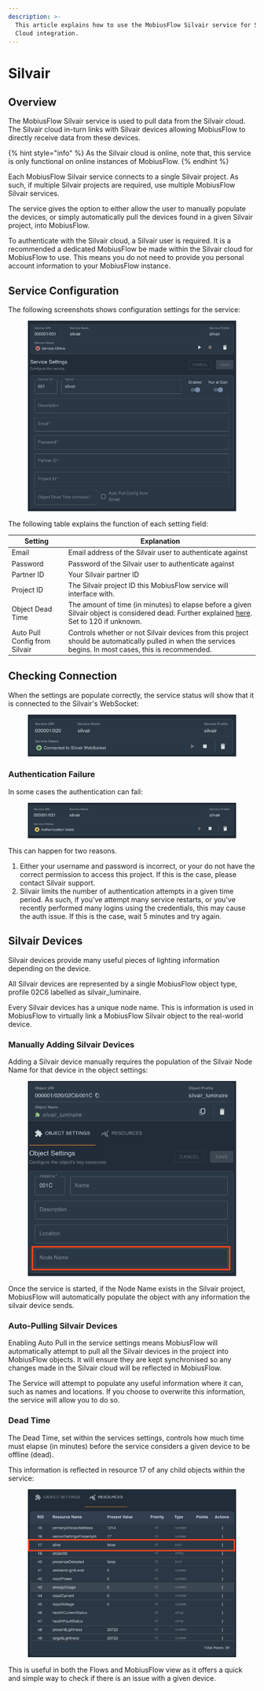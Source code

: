 ```yaml
---
description: >-
  This article explains how to use the MobiusFlow Silvair service for Silvair
  Cloud integration.
---
```


# Silvair

## Overview

The MobiusFlow Silvair service is used to pull data from the Silvair cloud. The Silvair cloud in-turn links with Silvair devices allowing MobiusFlow to directly receive data from these devices.

{% hint style="info" %}
As the Silvair cloud is online, note that, this service is only functional on online instances of MobiusFlow.
{% endhint %}

Each MobiusFlow Silvair service connects to a single Silvair project. As such, if multiple Silvair projects are required, use multiple MobiusFlow Silvair services.

The service gives the option to either allow the user to manually populate the devices, or simply automatically pull the devices found in a given Silvair project, into MobiusFlow.

To authenticate with the Silvair cloud, a Silvair user is required. It is a recommended a dedicated MobiusFlow be made within the Silvair cloud for MobiusFlow to use. This means you do not need to provide you personal account information to your MobiusFlow instance.

## Service Configuration

The following screenshots shows configuration settings for the service:

<figure><img src="../../.gitbook/assets/image.png" alt=""><figcaption></figcaption></figure>

The following table explains the function of each setting field:

| Setting                       | Explanation                                                                                                                                                        |
| ----------------------------- | ------------------------------------------------------------------------------------------------------------------------------------------------------------------ |
| Email                         | Email address of the Silvair user to authenticate against                                                                                                          |
| Password                      | Password of the Silvair user to authenticate against                                                                                                               |
| Partner ID                    | Your Silvair partner ID                                                                                                                                            |
| Project ID                    | The Silvair project ID this MobiusFlow service will interface with.                                                                                                |
| Object Dead Time              | The amount of time (in minutes) to elapse before a given Silvair object is considered dead. Further explained [here](silvair.md#dead-time). Set to 120 if unknown. |
| Auto Pull Config from Silvair | Controls whether or not Silvair devices from this project should be automatically pulled in when the services begins. In most cases, this is recommended.          |

## Checking Connection

When the settings are populate correctly, the service status will show that it is connected to the Silvair's WebSocket:

<figure><img src="../../.gitbook/assets/image (1).png" alt=""><figcaption></figcaption></figure>

### Authentication Failure

In some cases the authentication can fail:

<figure><img src="../../.gitbook/assets/image (2).png" alt=""><figcaption></figcaption></figure>

This can happen for two reasons.&#x20;

1. Either your username and password is incorrect, or your do not have the correct permission to access this project. If this is the case, please contact Silvair support.
2. Silvair limits the number of authentication attempts in a given time period. As such, if you've attempt many service restarts, or you've recently performed many logins using the credentials, this may cause the auth issue. If this is the case, wait 5 minutes and try again.

## Silvair Devices

Silvair devices provide many useful pieces of lighting information depending on the device.&#x20;

All Silvair devices are represented by a single MobiusFlow object type, profile 02C6 labelled as silvair\_luminaire.

Every Silvair devices has a unique node name. This is information is used in MobiusFlow to virtually link a MobiusFlow Silvair object to the real-world device.

### Manually Adding Silvair Devices

Adding a Silvair device manually requires the population of the Silvair Node Name for that device in the object settings:

<figure><img src="../../.gitbook/assets/image (3).png" alt=""><figcaption></figcaption></figure>

Once the service is started, if the Node Name exists in the Silvair project, MobiusFlow will automatically populate the object with any information the silvair device sends.

### Auto-Pulling Silvair Devices

Enabling Auto Pull in the service settings means MobiusFlow will automatically attempt to pull all the Silvair devices in the project into MobiusFlow objects. It will ensure they are kept synchronised so any changes made in the Silvair cloud will be reflected in MobiusFlow.

The Service will attempt to populate any useful information where it can, such as names and locations. If you choose to overwrite this information, the service will allow you to do so.

### Dead Time

The Dead Time, set within the services settings, controls how much time must elapse (in minutes) before the service considers a given device to be offline (dead).

This information is reflected in resource 17 of any child objects within the service:

<figure><img src="../../.gitbook/assets/image (4).png" alt=""><figcaption></figcaption></figure>

This is useful in both the Flows and MobiusFlow view as it offers a quick and simple way to check if there is an issue with a given device.
